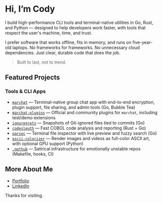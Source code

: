 # Hi, I’m Cody

I build high-performance CLI tools and terminal-native utilities in Go, Rust, and Python — designed to help developers work faster, with tools that respect the user's machine, time, and trust.

I prefer software that works offline, fits in memory, and runs on five-year-old laptops. No frameworks for frameworks. No unnecessary cloud dependencies. Just clear, durable code that does the job.

> Built to last, not to trend.

## Featured Projects

### Tools & CLI Apps
- [`marchat`](https://github.com/Cod-e-Codes/marchat) — Terminal-native group chat app with end-to-end encryption, plugin support, file sharing, and admin tools (Go, Bubble Tea)
- [`marchat-plugins`](https://github.com/Cod-e-Codes/marchat-plugins) — Official and community plugins for `marchat`, including test/demo extensions
- [`ignoregrets`](https://github.com/Cod-e-Codes/ignoregrets) — Snapshots of Git-ignored files tied to commits (Go)
- [`codesleuth`](https://github.com/Cod-e-Codes/codesleuth) — Fast COBOL code analysis and reporting (Rust + Go)
- [`parsec`](https://github.com/Cod-e-Codes/parsec) — Terminal file inspector with live preview and fuzzy search (Go)
- [`ascii-colorizer`](https://github.com/Cod-e-Codes/ascii-colorizer) — Render images and videos as full-color ASCII art, with optional GPU support (Python)
- [`.gothub`](https://github.com/Cod-e-Codes/.gothub) — Satirical infrastructure for emotionally unstable repos (Makefile, hooks, CI)

## More About Me

- [Portfolio](https://www.cod-e-codes.com)  
- [LinkedIn](https://www.linkedin.com/in/cod-e-codes)

Thanks for visiting.
